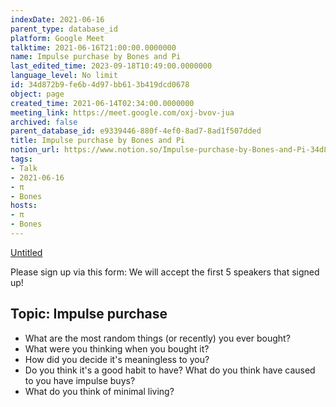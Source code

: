 ```yaml
---
indexDate: 2021-06-16
parent_type: database_id
platform: Google Meet
talktime: 2021-06-16T21:00:00.0000000
name: Impulse purchase by Bones and Pi
last_edited_time: 2023-09-18T10:49:00.0000000
language_level: No limit
id: 34d872b9-fe6b-4d97-bb61-3b419dcd0678
object: page
created_time: 2021-06-14T02:34:00.0000000
meeting_link: https://meet.google.com/oxj-bvov-jua
archived: false
parent_database_id: e9339446-880f-4ef0-8ad7-8ad1f507dded
title: Impulse purchase by Bones and Pi
notion_url: https://www.notion.so/Impulse-purchase-by-Bones-and-Pi-34d872b9fe6b4d97bb613b419dcd0678
tags:
- Talk
- 2021-06-16
- π
- Bones
hosts:
- π
- Bones
---
```


[Untitled](https://www.notion.so/cd877e06ad7149f69157f2c71bad5cca)   

Please sign up via this form:
We will accept the first  5 speakers  that signed up! 


## Topic: Impulse purchase

   - What are the most random things (or recently) you ever bought?
   - What were you thinking when you bought it?
   - How did you decide it's meaningless to you?
   - Do you think it's a good habit to have? What do you think have caused to you have impulse buys?
   - What do you think of minimal living?




